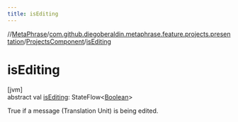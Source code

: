 ```yaml
---
title: isEditing
---
```

//[MetaPhrase](../../../index.html)/[com.github.diegoberaldin.metaphrase.feature.projects.presentation](../index.html)/[ProjectsComponent](index.html)/[isEditing](is-editing.html)



# isEditing



[jvm]\
abstract val [isEditing](is-editing.html): StateFlow&lt;[Boolean](https://kotlinlang.org/api/latest/jvm/stdlib/kotlin/-boolean/index.html)&gt;



True if a message (Translation Unit) is being edited.




